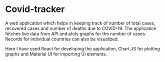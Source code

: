 # Covid-tracker
A web application which helps in keeping track of number of total cases, recovered cases and number of deaths due to COVID-19.
The application fetches live data from API and plots graphs for the number of cases. Records for individual countries can also be visualized.

Here I have used React for developing the application, Chart.JS for plotting graphs and Material UI for importing UI elements.


